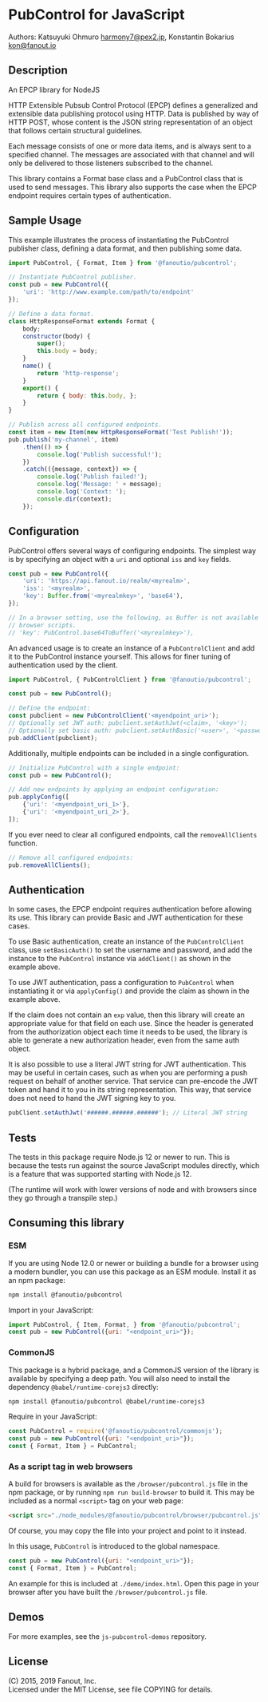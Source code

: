 # PubControl for JavaScript

Authors: Katsuyuki Ohmuro <harmony7@pex2.jp>, Konstantin Bokarius <kon@fanout.io>

## Description

An EPCP library for NodeJS

HTTP Extensible Pubsub Control Protocol (EPCP) defines a generalized and
extensible data publishing protocol using HTTP. Data is published by way of
HTTP POST, whose content is the JSON string representation of an object that
follows certain structural guidelines.

Each message consists of one or more data items, and is always sent to a
specified channel. The messages are associated with that channel and will
only be delivered to those listeners subscribed to the channel.

This library contains a Format base class and a PubControl class that is used
to send messages. This library also supports the case when the EPCP endpoint
requires certain types of authentication.

## Sample Usage

This example illustrates the process of instantiating the PubControl publisher
class, defining a data format, and then publishing some data.

```javascript
import PubControl, { Format, Item } from '@fanoutio/pubcontrol';

// Instantiate PubControl publisher.
const pub = new PubControl({
    'uri': 'http://www.example.com/path/to/endpoint'
});

// Define a data format.
class HttpResponseFormat extends Format {
    body;
    constructor(body) {
        super();
        this.body = body;
    }
    name() {
        return 'http-response';
    }
    export() {
        return { body: this.body, };
    }
}

// Publish across all configured endpoints.
const item = new Item(new HttpResponseFormat('Test Publish!'));
pub.publish('my-channel', item)
    .then(() => {
        console.log('Publish successful!');
    })
    .catch(({message, context}) => {
        console.log('Publish failed!');
        console.log('Message: ' + message);
        console.log('Context: ');
        console.dir(context); 
    });
```

## Configuration

PubControl offers several ways of configuring endpoints.  The simplest way
is by specifying an object with a `uri` and optional `iss` and `key` fields. 

```javascript
const pub = new PubControl({
    'uri': 'https://api.fanout.io/realm/<myrealm>',
    'iss': '<myrealm>',
    'key': Buffer.from('<myrealmkey>', 'base64'),
});

// In a browser setting, use the following, as Buffer is not available to
// browser scripts.
// 'key': PubControl.base64ToBuffer('<myrealmkey>'),
``` 

An advanced usage is to create an instance of a `PubControlClient` and add it to the
PubControl instance yourself.  This allows for finer tuning of authentication used
by the client.

```javascript
import PubControl, { PubControlClient } from '@fanoutio/pubcontrol';

const pub = new PubControl();

// Define the endpoint:
const pubclient = new PubControlClient('<myendpoint_uri>');
// Optionally set JWT auth: pubclient.setAuthJwt(<claim>, '<key>');
// Optionally set basic auth: pubclient.setAuthBasic('<user>', '<password>');
pub.addClient(pubclient);
```

Additionally, multiple endpoints can be included in a single configuration.

```javascript
// Initialize PubControl with a single endpoint:
const pub = new PubControl();

// Add new endpoints by applying an endpoint configuration:
pub.applyConfig([
    {'uri': '<myendpoint_uri_1>'},
    {'uri': '<myendpoint_uri_2>'},
]);
```

If you ever need to clear all configured endpoints, call the `removeAllClients`
function.

```javascript
// Remove all configured endpoints:
pub.removeAllClients();
```

## Authentication

In some cases, the EPCP endpoint requires authentication before allowing its
use. This library can provide Basic and JWT authentication for these cases.

To use Basic authentication, create an instance of the `PubControlClient` class,
use `setBasicAuth()` to set the username and password, and add the instance to
the `PubControl` instance via `addClient()` as shown in the example above.

To use JWT authentication, pass a configuration to `PubControl` when instantiating
it or via `applyConfig()` and provide the claim as shown in the example above.

If the claim does not contain an `exp` value, then this library will create an
appropriate value for that field on each use. Since the header is generated
from the authorization object each time it needs to be used, the library is
able to generate a new authorization header, even from the same auth object.

It is also possible to use a literal JWT string for JWT authentication.
This may be useful in certain cases, such as when you are performing a push
request on behalf of another service. That service can pre-encode the JWT
token and hand it to you in its string representation. This way, that service
does not need to hand the JWT signing key to you.

```javascript
pubClient.setAuthJwt('######.######.######'); // Literal JWT string
```

## Tests

The tests in this package require Node.js 12 or newer to run.  This is because
the tests run against the source JavaScript modules directly, which is
a feature that was supported starting with Node.js 12.

(The runtime will work with lower versions of node and with browsers since they
go through a transpile step.)

## Consuming this library

### ESM

If you are using Node 12.0 or newer or building a bundle for a browser using a
modern bundler, you can use this package as an ESM module.  Install it as an
npm package:

```bash
npm install @fanoutio/pubcontrol
```

Import in your JavaScript:

```javascript
import PubControl, { Item, Format, } from '@fanoutio/pubcontrol';
const pub = new PubControl({uri: "<endpoint_uri>"});
```

### CommonJS

This package is a hybrid package, and a CommonJS version of the library is
available by specifying a deep path.  You will also need to install the dependency
`@babel/runtime-corejs3` directly:

```bash
npm install @fanoutio/pubcontrol @babel/runtime-corejs3
```

Require in your JavaScript:

```javascript
const PubControl = require('@fanoutio/pubcontrol/commonjs');
const pub = new PubControl({uri: "<endpoint_uri>"});
const { Format, Item } = PubControl;
```

### As a script tag in web browsers

A build for browsers is available as the `/browser/pubcontrol.js` file in the npm package,
or by running `npm run build-browser` to build it. This may be included as a normal `<script>`
tag on your web page:

```html
<script src="./node_modules/@fanoutio/pubcontrol/browser/pubcontrol.js"></script>
```

Of course, you may copy the file into your project and point to it instead.

In this usage, `PubControl` is introduced to the global namespace.

```javascript
const pub = new PubControl({uri: "<endpoint_uri>"});
const { Format, Item } = PubControl;
```

An example for this is included at `./demo/index.html`.  Open this page in your
browser after you have built the `/browser/pubcontrol.js` file.  

## Demos

For more examples, see the `js-pubcontrol-demos` repository.

## License

(C) 2015, 2019 Fanout, Inc.  
Licensed under the MIT License, see file COPYING for details.

